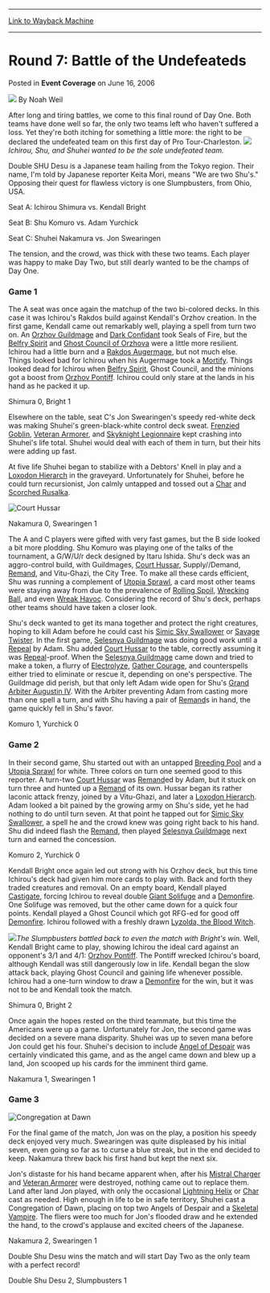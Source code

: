 
---
[Link to Wayback Machine](https://web.archive.org/web/20220525034457/https://magic.wizards.com/en/articles/archive/event-coverage/round-7-battle-undefeateds-2006-06-16)

[_metadata_:author]:- "Noah Weil"
[_metadata_:description]:- "After long and tiring battles, we come to this final round of Day One. Both teams have done well so far, the only two teams left who haven't suffered a loss. Yet they're both itching for something a little more: the right to be declared the undefeated team on this first day of Pro Tour-Charleston. Ichirou, Shu, and Shuhei wanted to be the sole undefeated team. Double SHU Desu"
[_metadata_:generator]:- "Drupal 7 (http://drupal.org)"
[_metadata_:node]:- "541996"
[_metadata_:publish_date]:- "2006-06-16"
[_metadata_:source]:- "div-main-content"
[_metadata_:title]:- "Round 7: Battle of the Undefeateds"
[_metadata_:wayback_capture_timestamp]:- "2022-05-25 03:44:57"
[_metadata_:wayback_raw_url]:- "https://web.archive.org/web/20220525034457id_/https://magic.wizards.com/en/articles/archive/event-coverage/round-7-battle-undefeateds-2006-06-16"
[_metadata_:wayback_url]:- "https://magic.wizards.com/en/articles/archive/event-coverage/round-7-battle-undefeateds-2006-06-16"
---


Round 7: Battle of the Undefeateds
==================================



 Posted in **Event Coverage**
 on June 16, 2006 






![](https://media.magic.wizards.com/styles/auth_small/public/generic-avatar-150_113.png)
By Noah Weil











After long and tiring battles, we come to this final round of Day One. Both teams have done well so far, the only two teams left who haven't suffered a loss. Yet they're both itching for something a little more: the right to be declared the undefeated team on this first day of Pro Tour-Charleston. ![](https://media.magic.wizards.com/image_legacy_migration/sideboard/images/ptcha06/fm7_shus.jpg)*Ichirou, Shu, and Shuhei wanted to be the sole undefeated team.*


Double SHU Desu is a Japanese team hailing from the Tokyo region. Their name, I'm told by Japanese reporter Keita Mori, means "We are two Shu's." Opposing their quest for flawless victory is one Slumpbusters, from Ohio, USA.


Seat A: Ichirou Shimura vs. Kendall Bright  

Seat B: Shu Komuro vs. Adam Yurchick  

Seat C: Shuhei Nakamura vs. Jon Swearingen


The tension, and the crowd, was thick with these two teams. Each player was happy to make Day Two, but still dearly wanted to be the champs of Day One.


### Game 1


The A seat was once again the matchup of the two bi-colored decks. In this case it was Ichirou's Rakdos build against Kendall's Orzhov creation. In the first game, Kendall came out remarkably well, playing a spell from turn two on. An [Orzhov Guildmage](https://gatherer.wizards.com/Pages/Card/Details.aspx?name=Orzhov+Guildmage) and [Dark Confidant](https://gatherer.wizards.com/Pages/Card/Details.aspx?name=Dark+Confidant) took Seals of Fire, but the [Belfry Spirit](https://gatherer.wizards.com/Pages/Card/Details.aspx?name=Belfry+Spirit) and [Ghost Council of Orzhova](https://gatherer.wizards.com/Pages/Card/Details.aspx?name=Ghost+Council+of+Orzhova) were a little more resilient. Ichirou had a little burn and a [Rakdos Augermage](https://gatherer.wizards.com/Pages/Card/Details.aspx?name=Rakdos+Augermage), but not much else. Things looked bad for Ichirou when his Augermage took a [Mortify](https://gatherer.wizards.com/Pages/Card/Details.aspx?name=Mortify). Things looked dead for Ichirou when [Belfry Spirit](https://gatherer.wizards.com/Pages/Card/Details.aspx?name=Belfry+Spirit), Ghost Council, and the minions got a boost from [Orzhov Pontiff](https://gatherer.wizards.com/Pages/Card/Details.aspx?name=Orzhov+Pontiff). Ichirou could only stare at the lands in his hand as he packed it up.


Shimura 0, Bright 1


Elsewhere on the table, seat C's Jon Swearingen's speedy red-white deck was making Shuhei's green-black-white control deck sweat. [Frenzied Goblin](https://gatherer.wizards.com/Pages/Card/Details.aspx?name=Frenzied+Goblin), [Veteran Armorer](https://gatherer.wizards.com/Pages/Card/Details.aspx?name=Veteran+Armorer), and [Skyknight Legionnaire](https://gatherer.wizards.com/Pages/Card/Details.aspx?name=Skyknight+Legionnaire) kept crashing into Shuhei's life total. Shuhei would deal with each of them in turn, but their hits were adding up fast.


At five life Shuhei began to stabilize with a Debtors' Knell in play and a [Loxodon Hierarch](https://gatherer.wizards.com/Pages/Card/Details.aspx?name=Loxodon+Hierarch) in the graveyard. Unfortunately for Shuhei, before he could turn recursionist, Jon calmly untapped and tossed out a [Char](https://gatherer.wizards.com/Pages/Card/Details.aspx?name=Char) and [Scorched Rusalka](https://gatherer.wizards.com/Pages/Card/Details.aspx?name=Scorched+Rusalka).



![Court Hussar](http://gatherer.wizards.com/Handlers/Image.ashx?type=card&name=Court+Hussar)

Nakamura 0, Swearingen 1


The A and C players were gifted with very fast games, but the B side looked a bit more plodding. Shu Komuro was playing one of the talks of the tournament, a G/W/U/r deck designed by Itaru Ishida. Shu's deck was an aggro-control build, with Guildmages, [Court Hussar](https://gatherer.wizards.com/Pages/Card/Details.aspx?name=Court+Hussar), Supply//Demand, [Remand](https://gatherer.wizards.com/Pages/Card/Details.aspx?name=Remand), and Vitu-Ghazi, the City Tree. To make all these cards efficient, Shu was running a complement of [Utopia Sprawl](https://gatherer.wizards.com/Pages/Card/Details.aspx?name=Utopia+Sprawl), a card most other teams were staying away from due to the prevalence of [Rolling Spoil](https://gatherer.wizards.com/Pages/Card/Details.aspx?name=Rolling+Spoil), [Wrecking Ball](https://gatherer.wizards.com/Pages/Card/Details.aspx?name=Wrecking+Ball), and even [Wreak Havoc](https://gatherer.wizards.com/Pages/Card/Details.aspx?name=Wreak+Havoc). Considering the record of Shu's deck, perhaps other teams should have taken a closer look.


Shu's deck wanted to get its mana together and protect the right creatures, hoping to kill Adam before he could cast his [Simic Sky Swallower](https://gatherer.wizards.com/Pages/Card/Details.aspx?name=Simic+Sky+Swallower) or [Savage Twister](https://gatherer.wizards.com/Pages/Card/Details.aspx?name=Savage+Twister). In the first game, [Selesnya Guildmage](https://gatherer.wizards.com/Pages/Card/Details.aspx?name=Selesnya+Guildmage) was doing good work until a [Repeal](https://gatherer.wizards.com/Pages/Card/Details.aspx?name=Repeal) by Adam. Shu added [Court Hussar](https://gatherer.wizards.com/Pages/Card/Details.aspx?name=Court+Hussar) to the table, correctly assuming it was [Repeal](https://gatherer.wizards.com/Pages/Card/Details.aspx?name=Repeal)-proof. When the [Selesnya Guildmage](https://gatherer.wizards.com/Pages/Card/Details.aspx?name=Selesnya+Guildmage) came down and tried to make a token, a flurry of [Electrolyze](https://gatherer.wizards.com/Pages/Card/Details.aspx?name=Electrolyze), [Gather Courage](https://gatherer.wizards.com/Pages/Card/Details.aspx?name=Gather+Courage), and counterspells either tried to eliminate or rescue it, depending on one's perspective. The Guildmage did perish, but that only left Adam wide open for Shu's [Grand Arbiter Augustin IV](https://gatherer.wizards.com/Pages/Card/Details.aspx?name=Grand+Arbiter+Augustin+IV). With the Arbiter preventing Adam from casting more than one spell a turn, and with Shu having a pair of [Remand](https://gatherer.wizards.com/Pages/Card/Details.aspx?name=Remand)s in hand, the game quickly fell in Shu's favor.


Komuro 1, Yurchick 0


### Game 2


In their second game, Shu started out with an untapped [Breeding Pool](https://gatherer.wizards.com/Pages/Card/Details.aspx?name=Breeding+Pool) and a [Utopia Sprawl](https://gatherer.wizards.com/Pages/Card/Details.aspx?name=Utopia+Sprawl) for white. Three colors on turn one seemed good to this reporter. A turn-two [Court Hussar](https://gatherer.wizards.com/Pages/Card/Details.aspx?name=Court+Hussar) was [Remand](https://gatherer.wizards.com/Pages/Card/Details.aspx?name=Remand)ed by Adam, but it stuck on turn three and hunted up a [Remand](https://gatherer.wizards.com/Pages/Card/Details.aspx?name=Remand) of its own. Hussar began its rather laconic attack frenzy, joined by a Vitu-Ghazi, and later a [Loxodon Hierarch](https://gatherer.wizards.com/Pages/Card/Details.aspx?name=Loxodon+Hierarch). Adam looked a bit pained by the growing army on Shu's side, yet he had nothing to do until turn seven. At that point he tapped out for [Simic Sky Swallower](https://gatherer.wizards.com/Pages/Card/Details.aspx?name=Simic+Sky+Swallower), a spell he and the crowd knew was going right back to his hand. Shu did indeed flash the [Remand](https://gatherer.wizards.com/Pages/Card/Details.aspx?name=Remand), then played [Selesnya Guildmage](https://gatherer.wizards.com/Pages/Card/Details.aspx?name=Selesnya+Guildmage) next turn and earned the concession.


Komuro 2, Yurchick 0


Kendall Bright once again led out strong with his Orzhov deck, but this time Ichirou's deck had given him more cards to play with. Back and forth they traded creatures and removal. On an empty board, Kendall played [Castigate](https://gatherer.wizards.com/Pages/Card/Details.aspx?name=Castigate), forcing Ichirou to reveal double [Giant Solifuge](https://gatherer.wizards.com/Pages/Card/Details.aspx?name=Giant+Solifuge) and a [Demonfire](https://gatherer.wizards.com/Pages/Card/Details.aspx?name=Demonfire). One Solifuge was removed, but the other came down for a quick four points. Kendall played a Ghost Council which got RFG-ed for good off [Demonfire](https://gatherer.wizards.com/Pages/Card/Details.aspx?name=Demonfire). Ichirou followed with a freshly drawn [Lyzolda, the Blood Witch](https://gatherer.wizards.com/Pages/Card/Details.aspx?name=Lyzolda%2C+the+Blood+Witch).


![](https://media.magic.wizards.com/image_legacy_migration/sideboard/images/ptcha06/fm7_slumpbusters.jpg)*The Slumpbusters battled back to even the match with Bright's win.*
Well, Kendall Bright came to play, showing Ichirou the ideal card against an opponent's 3/1 and 4/1: [Orzhov Pontiff](https://gatherer.wizards.com/Pages/Card/Details.aspx?name=Orzhov+Pontiff). The Pontiff wrecked Ichirou's board, although Kendall was still dangerously low in life. Kendall began the slow attack back, playing Ghost Council and gaining life whenever possible. Ichirou had a one-turn window to draw a [Demonfire](https://gatherer.wizards.com/Pages/Card/Details.aspx?name=Demonfire) for the win, but it was not to be and Kendall took the match.


Shimura 0, Bright 2


Once again the hopes rested on the third teammate, but this time the Americans were up a game. Unfortunately for Jon, the second game was decided on a severe mana disparity. Shuhei was up to seven mana before Jon could get his four. Shuhei's decision to include [Angel of Despair](https://gatherer.wizards.com/Pages/Card/Details.aspx?name=Angel+of+Despair) was certainly vindicated this game, and as the angel came down and blew up a land, Jon scooped up his cards for the imminent third game.


Nakamura 1, Swearingen 1


### Game 3



![Congregation at Dawn](http://gatherer.wizards.com/Handlers/Image.ashx?type=card&name=Congregation+at+Dawn)

For the final game of the match, Jon was on the play, a position his speedy deck enjoyed very much. Swearingen was quite displeased by his initial seven, even going so far as to curse a blue streak, but in the end decided to keep. Nakamura threw back his first hand but kept the next six.


Jon's distaste for his hand became apparent when, after his [Mistral Charger](https://gatherer.wizards.com/Pages/Card/Details.aspx?name=Mistral+Charger) and [Veteran Armorer](https://gatherer.wizards.com/Pages/Card/Details.aspx?name=Veteran+Armorer) were destroyed, nothing came out to replace them. Land after land Jon played, with only the occasional [Lightning Helix](https://gatherer.wizards.com/Pages/Card/Details.aspx?name=Lightning+Helix) or [Char](https://gatherer.wizards.com/Pages/Card/Details.aspx?name=Char) cast as needed. High enough in life to be in safe territory, Shuhei cast a Congregation of Dawn, placing on top two Angels of Despair and a [Skeletal Vampire](https://gatherer.wizards.com/Pages/Card/Details.aspx?name=Skeletal+Vampire). The fliers were too much for Jon's flooded draw and he extended the hand, to the crowd's applause and excited cheers of the Japanese.


Nakamura 2, Swearingen 1


Double Shu Desu wins the match and will start Day Two as the only team with a perfect record!


Double Shu Desu 2, Slumpbusters 1








